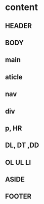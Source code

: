 # content


## HEADER

## BODY

## main


## aticle

## nav

## div

## p, HR

## DL, DT ,DD

## OL UL  LI

## ASIDE

## FOOTER